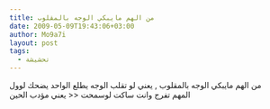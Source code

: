 ```yaml
---
title: من الهم مايبكي الوجه بالمقلوب
date: 2009-05-09T19:43:06+03:00
author: Mo9a7i
layout: post
tags:
  - تحشيشة
---
```

من الهم مايبكي الوجه بالمقلوب , يعني لو تقلب الوجه يطلع الواحد يضحك لوول  
المهم تفرج وانت ساكت لوسمحت << يعني مؤدب الحين
